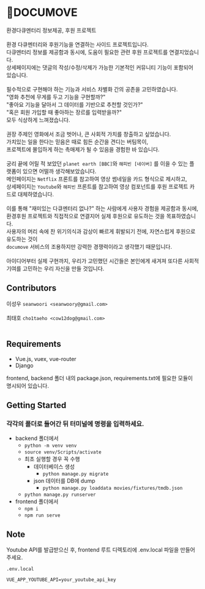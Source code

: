 # 🎯DOCUMOVE

환경다큐멘터리 정보제공, 후원 프로젝트
<br/>
<br/>
환경 다큐멘터리와 후원기능을 연결하는 사이드 프로젝트입니다.  
다큐멘터리 정보를 제공함과 동시에, 도움이 필요한 관련 후원 프로젝트를 연결지었습니다.   
상세페이지에는 댓글의 작성/수정/삭제가 가능한 기본적인 커뮤니티 기능이 포함되어 있습니다.
<br/>
<br/>
필수적으로 구현해야 하는 기능과 서비스 차별화 간의 공존을 고민하였습니다.   
"영화 추천에 무게를 두고 기능을 구현할까?"   
"좋아요 기능을 달아서 그 데이터를 기반으로 추천할 것인가?"   
"혹은 회원 가입할 때 좋아하는 장르를 입력받을까?"  
모두 식상하게 느껴졌습니다.
<br/>
<br/>
권장 주제인 영화에서 조금 벗어나, 큰 사회적 가치를 창출하고 싶었습니다.   
가치있는 일을 한다는 믿음은 때로 힘든 순간을 견디는 버팀목이,  
프로젝트에 몰입하게 하는 촉매제가 될 수 있음을 경험한 바 있습니다.
<br/>
<br/>
궁리 끝에 어릴 적 보았던 `planet earth [BBC]`와 `해피빈 [네이버]` 를 이을 수 있는 플랫폼이 있으면 어떨까 생각해보았습니다.  
메인페이지는 `Netflix` 프론트를 참고하여 영상 썸네일을 카드 형식으로 제시하고,  
상세페이지는 `Youtube`와 `해피빈` 프론트를 참고하여 영상 컴포넌트를 후원 프로젝트 카드로 대체하였습니다.
<br/>
<br/>
이를 통해 "재미있는 다큐멘터리 없나?" 하는 사람에게 사용자 경험을 제공함과 동시에,  
환경후원 프로젝트와 직접적으로 연결지어 실제 후원으로 유도하는 것을 목표하였습니다.  
사용자의 머리 속에 찬 위기의식과 감상이 빠르게 휘발되기 전에, 자연스럽게 후원으로 유도하는 것이  
`documove` 서비스의 조용하지만 강력한 경쟁력이라고 생각했기 때문입니다.
<br/>
<br/>
아이디어부터 실제 구현까지, 우리가 고민했던 시간들은 본인에게 새겨져 또다른 사회적 기여를 고민하는 우리 자신을 만들 것입니다.  


## Contributors
이성우 
`seanwoori <seanwoory@gmail.com>` 
<br/>
<br/>
최태호 
`cho1taeho <cow12dog@gmail.com>`
<br/>
<br/>
## Requirements

- Vue.js, vuex, vue-router
- Django

frontend, backend 폴더 내의 package.json, requirements.txt에 필요한 모듈이 명시되어 있습니다.


## Getting Started


### 각각의 폴더로 들어간 뒤 터미널에 명령을 입력하세요.

- backend 폴더에서
  - `python -m venv venv`
  - `source venv/Scripts/activate`
  - 최초 실행할 경우 꼭 수행
    - 데이터베이스 생성
      - `python manage.py migrate`
    - json 데이터를 DB에 dump
      - `python manage.py loaddata movies/fixtures/tmdb.json`
  - `python manage.py runserver`
- frontend 폴더에서
  - `npm i`
  - `npm run serve`


## Note

Youtube API를 발급받으신 후, frontend 루트 디렉토리에 .env.local 파일을 만들어 주세요.

```
.env.local

VUE_APP_YOUTUBE_API=your_youtube_api_key
```
